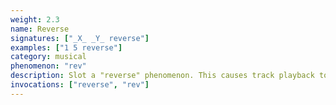 ```yaml
---
weight: 2.3
name: Reverse
signatures: ["_X_ _Y_ reverse"]
examples: ["1 5 reverse"]
category: musical
phenomenon: "rev"
description: Slot a "reverse" phenomenon. This causes track playback to reverse direction.
invocations: ["reverse", "rev"]
---
```

